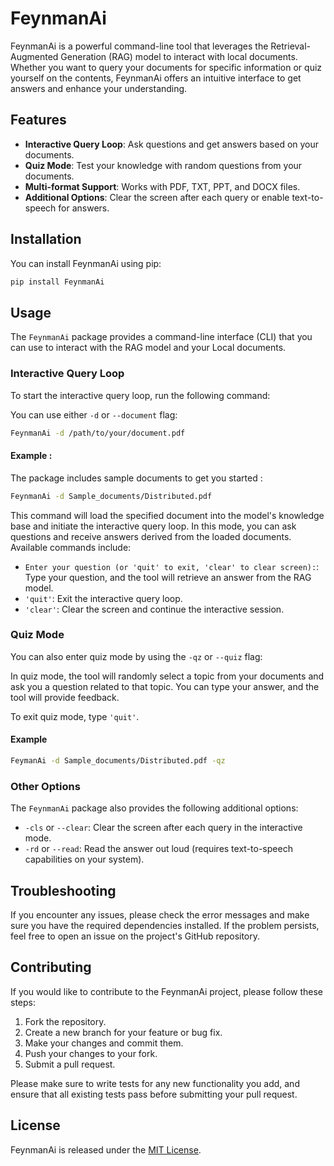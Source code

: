 # FeynmanAi

FeynmanAi is a powerful command-line tool that leverages the Retrieval-Augmented Generation (RAG) model to interact with local documents. Whether you want to query your documents for specific information or quiz yourself on the contents, FeynmanAi offers an intuitive interface to get answers and enhance your understanding.

## Features

- **Interactive Query Loop**: Ask questions and get answers based on your documents.
- **Quiz Mode**: Test your knowledge with random questions from your documents.
- **Multi-format Support**: Works with PDF, TXT, PPT, and DOCX files.
- **Additional Options**: Clear the screen after each query or enable text-to-speech for answers.

## Installation

You can install FeynmanAi using pip:

```bash
pip install FeynmanAi
```

## Usage

The `FeynmanAi` package provides a command-line interface (CLI) that you can use to interact with the RAG model and your Local documents.

### Interactive Query Loop

To start the interactive query loop, run the following command:

You can use either `-d` or `--document` flag:

```bash
FeynmanAi -d /path/to/your/document.pdf 
```

#### Example :

The package includes sample documents to get you started :

```bash
FeynmanAi -d Sample_documents/Distributed.pdf
```
This command will load the specified document into the model's knowledge base and initiate the interactive query loop. In this mode, you can ask questions and receive answers derived from the loaded documents. Available commands include:

- `Enter your question (or 'quit' to exit, 'clear' to clear screen):`: Type your question, and the tool will retrieve an answer from the RAG model.
- `'quit'`: Exit the interactive query loop.
- `'clear'`: Clear the screen and continue the interactive session.

### Quiz Mode

You can also enter quiz mode by using the `-qz` or `--quiz` flag:

In quiz mode, the tool will randomly select a topic from your documents and ask you a question related to that topic. You can type your answer, and the tool will provide feedback.

To exit quiz mode, type `'quit'`.

#### Example 

```bash 
FeymanAi -d Sample_documents/Distributed.pdf -qz
```

### Other Options

The `FeynmanAi` package also provides the following additional options:

- `-cls` or `--clear`: Clear the screen after each query in the interactive mode.
- `-rd` or `--read`: Read the answer out loud (requires text-to-speech capabilities on your system).

## Troubleshooting

If you encounter any issues, please check the error messages and make sure you have the required dependencies installed. If the problem persists, feel free to open an issue on the project's GitHub repository.

## Contributing

If you would like to contribute to the FeynmanAi project, please follow these steps:

1. Fork the repository.
2. Create a new branch for your feature or bug fix.
3. Make your changes and commit them.
4. Push your changes to your fork.
5. Submit a pull request.

Please make sure to write tests for any new functionality you add, and ensure that all existing tests pass before submitting your pull request.

## License

FeynmanAi is released under the [MIT License](LICENSE).